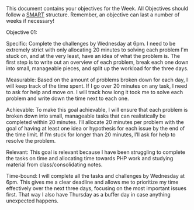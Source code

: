 This document contains your objectives for the Week. All Objectives should follow a [SMART](https://www.forbes.com/advisor/business/smart-goals/) structure. Remember, an objective can last a number of weeks if necessary!


Objective 01:

Specific:
Complete the challenges by Wednesday at 6pm. I need to be extremely strict with only allocating 20 minutes to solving each problem I'm stuck on, and at the very least, have an idea of what the problem is. The first step is to write out an overview of each problem, break each one down into small, manageable pieces, and split up the workload for the three days.

Measurable:
Based on the amount of problems broken down for each day, I will keep track of the time spent. If I go over 20 minutes on any task, I need to ask for help and move on. I will track how long it took me to solve each problem and write down the time next to each one.

Achievable:
To make this goal achievable, I will ensure that each problem is broken down into small, manageable tasks that can realistically be completed within 20 minutes. I’ll allocate 20 minutes per problem with the goal of having at least one idea or hypothesis for each issue by the end of the time limit. If I’m stuck for longer than 20 minutes, I’ll ask for help to resolve the problem.

Relevant:
This goal is relevant because I have been struggling to complete the tasks on time and allocating time towards PHP work and studying material from class/consolidating notes.

Time-bound:
I will complete all the tasks and challenges by Wednesday at 6pm. This gives me a clear deadline and allows me to prioritize my time effectively over the next three days, focusing on the most important issues first. That way I also have Thursday as a buffer day in case anything unexpected happens.

